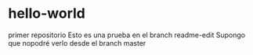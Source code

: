 # hello-world
primer repositorio
Esto es una prueba en el branch readme-edit 
Supongo que nopodré verlo desde el branch master

